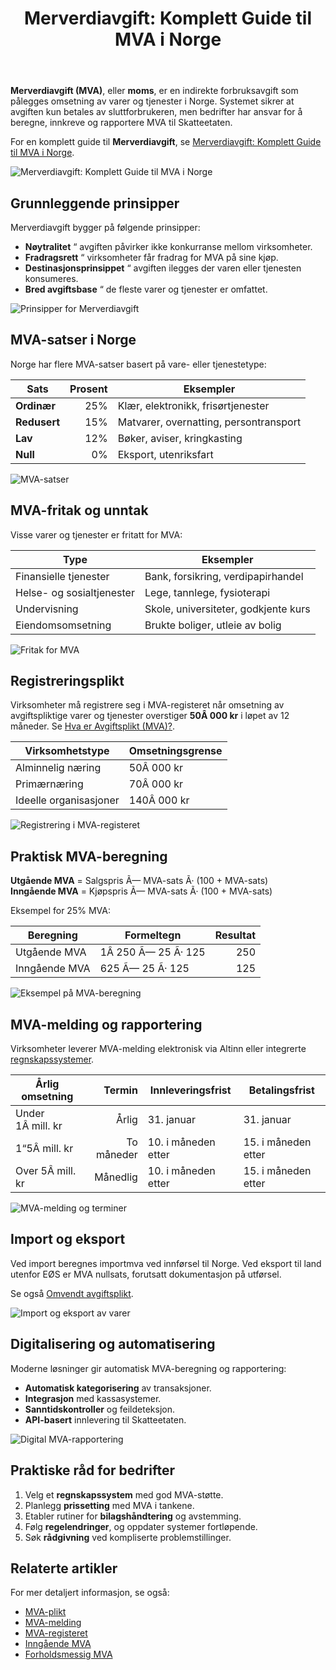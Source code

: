 ﻿---
title: "Merverdiavgift: Komplett Guide til MVA i Norge"
seoTitle: "Merverdiavgift: Komplett Guide til MVA i Norge"
description: '**Merverdiavgift (MVA)**, eller **moms**, er en indirekte forbruksavgift som pålegges omsetning av varer og tjenester i Norge. Systemet sikrer at avgiften kun ...'
---

**Merverdiavgift (MVA)**, eller **moms**, er en indirekte forbruksavgift som pålegges omsetning av varer og tjenester i Norge. Systemet sikrer at avgiften kun betales av sluttforbrukeren, men bedrifter har ansvar for å beregne, innkreve og rapportere MVA til Skatteetaten.

For en komplett guide til **Merverdiavgift**, se [Merverdiavgift: Komplett Guide til MVA i Norge](/blogs/regnskap/merverdiavgift "Merverdiavgift: Komplett Guide til MVA i Norge").

![Merverdiavgift: Komplett Guide til MVA i Norge](merverdiavgift-image.svg)

## Grunnleggende prinsipper

Merverdiavgift bygger på følgende prinsipper:

* **Nøytralitet** “ avgiften påvirker ikke konkurranse mellom virksomheter.
* **Fradragsrett** “ virksomheter får fradrag for MVA på sine kjøp.
* **Destinasjonsprinsippet** “ avgiften ilegges der varen eller tjenesten konsumeres.
* **Bred avgiftsbase** “ de fleste varer og tjenester er omfattet.

![Prinsipper for Merverdiavgift](merverdiavgift-prinsipper.svg)

## MVA-satser i Norge

Norge har flere MVA-satser basert på vare- eller tjenestetype:

| Sats       | Prosent | Eksempler                                   |
|------------|--------:|---------------------------------------------|
| **Ordinær**|     25% | Klær, elektronikk, frisørtjenester           |
| **Redusert**|    15% | Matvarer, overnatting, persontransport       |
| **Lav**    |     12% | Bøker, aviser, kringkasting                  |
| **Null**   |      0% | Eksport, utenriksfart                        |

![MVA-satser](merverdiavgift-satser.svg)

## MVA-fritak og unntak

Visse varer og tjenester er fritatt for MVA:

| Type                   | Eksempler                             |
|------------------------|---------------------------------------|
| Finansielle tjenester  | Bank, forsikring, verdipapirhandel    |
| Helse- og sosialtjenester | Lege, tannlege, fysioterapi         |
| Undervisning           | Skole, universiteter, godkjente kurs   |
| Eiendomsomsetning      | Brukte boliger, utleie av bolig        |

![Fritak for MVA](merverdiavgift-fritak.svg)

## Registreringsplikt

Virksomheter må registrere seg i MVA-registeret når omsetning av avgiftspliktige varer og tjenester overstiger **50Â 000 kr** i løpet av 12 måneder. Se [Hva er Avgiftsplikt (MVA)?](/blogs/regnskap/hva-er-avgiftsplikt-mva "Hva er Avgiftsplikt (MVA)?").

| Virksomhetstype            | Omsetningsgrense                     |
|----------------------------|--------------------------------------|
| Alminnelig næring          | 50Â 000 kr                            |
| Primærnæring               | 70Â 000 kr                            |
| Ideelle organisasjoner     | 140Â 000 kr                           |

![Registrering i MVA-registeret](merverdiavgift-registrering.svg)

## Praktisk MVA-beregning

**Utgående MVA** = Salgspris Ã— MVA-sats Ã· (100 + MVA-sats)  
**Inngående MVA** = Kjøpspris Ã— MVA-sats Ã· (100 + MVA-sats)

Eksempel for 25% MVA:

| Beregning                   | Formeltegn               | Resultat |
|-----------------------------|--------------------------|---------:|
| Utgående MVA                | 1Â 250 Ã— 25 Ã· 125         | 250      |
| Inngående MVA               | 625 Ã— 25 Ã· 125           | 125      |

![Eksempel på MVA-beregning](merverdiavgift-beregning.svg)

## MVA-melding og rapportering

Virksomheter leverer MVA-melding elektronisk via Altinn eller integrerte [regnskapssystemer](/blogs/regnskap/hva-er-erp-system "Hva er ERP-system? Komplett Guide til Enterprise Resource Planning").

| Årlig omsetning    | Termin        | Innleveringsfrist    | Betalingsfrist          |
|---------------------|--------------:|----------------------|-------------------------|
| Under 1Â mill. kr    | Årlig         | 31. januar           | 31. januar              |
| 1“5Â mill. kr        | To måneder    | 10. i måneden etter  | 15. i måneden etter     |
| Over 5Â mill. kr     | Månedlig      | 10. i måneden etter  | 15. i måneden etter     |

![MVA-melding og terminer](merverdiavgift-melding.svg)

## Import og eksport

Ved import beregnes importmva ved innførsel til Norge. Ved eksport til land utenfor EØS er MVA nullsats, forutsatt dokumentasjon på utførsel.

Se også [Omvendt avgiftsplikt](/blogs/regnskap/omvendt-avgiftsplikt "Omvendt avgiftsplikt: Når kjøper beregner MVA").

![Import og eksport av varer](merverdiavgift-import-export.svg)

## Digitalisering og automatisering

Moderne løsninger gir automatisk MVA-beregning og rapportering:

* **Automatisk kategorisering** av transaksjoner.
* **Integrasjon** med kassasystemer.
* **Sanntidskontroller** og feildeteksjon.
* **API-basert** innlevering til Skatteetaten.

![Digital MVA-rapportering](merverdiavgift-digitalisering.svg)

## Praktiske råd for bedrifter

1. Velg et **regnskapssystem** med god MVA-støtte.
2. Planlegg **prissetting** med MVA i tankene.
3. Etabler rutiner for **bilagshåndtering** og avstemming.
4. Følg **regelendringer**, og oppdater systemer fortløpende.
5. Søk **rådgivning** ved kompliserte problemstillinger.

## Relaterte artikler

For mer detaljert informasjon, se også:

* [MVA-plikt](/blogs/regnskap/mva-plikt "MVA-plikt: Hva innebærer momsplikt i Norge?")
* [MVA-melding](/blogs/regnskap/hva-er-mva-melding "Hva er MVA-melding? Slik rapporterer du moms")
* [MVA-registeret](/blogs/regnskap/hva-er-mva-registeret "Hva er MVA-registeret? Registreringskrav")
* [Inngående MVA](/blogs/regnskap/inngaaende-mva "Hva er inngående MVA?")
* [Forholdsmessig MVA](/blogs/regnskap/forholdsmessig-mva "Forholdsmessig MVA: Fordeling av inngående MVA")










